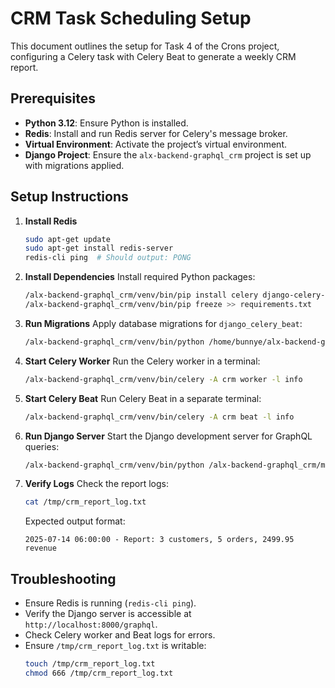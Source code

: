 # CRM Task Scheduling Setup

This document outlines the setup for Task 4 of the Crons project, configuring a Celery task with Celery Beat to generate a weekly CRM report.

## Prerequisites
- **Python 3.12**: Ensure Python is installed.
- **Redis**: Install and run Redis server for Celery's message broker.
- **Virtual Environment**: Activate the project’s virtual environment.
- **Django Project**: Ensure the `alx-backend-graphql_crm` project is set up with migrations applied.

## Setup Instructions

1. **Install Redis**
   ```bash
   sudo apt-get update
   sudo apt-get install redis-server
   redis-cli ping  # Should output: PONG
   ```

2. **Install Dependencies**
   Install required Python packages:
   ```bash
   /alx-backend-graphql_crm/venv/bin/pip install celery django-celery-beat redis gql requests
   /alx-backend-graphql_crm/venv/bin/pip freeze >> requirements.txt
   ```

3. **Run Migrations**
   Apply database migrations for `django_celery_beat`:
   ```bash
   /alx-backend-graphql_crm/venv/bin/python /home/bunnye/alx-backend-graphql_crm/manage.py migrate
   ```

4. **Start Celery Worker**
   Run the Celery worker in a terminal:
   ```bash
   /alx-backend-graphql_crm/venv/bin/celery -A crm worker -l info
   ```

5. **Start Celery Beat**
   Run Celery Beat in a separate terminal:
   ```bash
   /alx-backend-graphql_crm/venv/bin/celery -A crm beat -l info
   ```

6. **Run Django Server**
   Start the Django development server for GraphQL queries:
   ```bash
   /alx-backend-graphql_crm/venv/bin/python /alx-backend-graphql_crm/manage.py runserver
   ```

7. **Verify Logs**
   Check the report logs:
   ```bash
   cat /tmp/crm_report_log.txt
   ```
   Expected output format:
   ```
   2025-07-14 06:00:00 - Report: 3 customers, 5 orders, 2499.95 revenue
   ```

## Troubleshooting
- Ensure Redis is running (`redis-cli ping`).
- Verify the Django server is accessible at `http://localhost:8000/graphql`.
- Check Celery worker and Beat logs for errors.
- Ensure `/tmp/crm_report_log.txt` is writable:
  ```bash
  touch /tmp/crm_report_log.txt
  chmod 666 /tmp/crm_report_log.txt
  ```